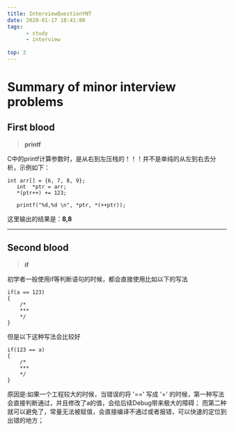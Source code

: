 ```yaml
---
title: InterviewQuestionYNT
date: 2020-01-17 18:41:00
tags: 
      - study
      - interview
      
top: 2
---
```


# Summary of minor interview problems

<!--more-->

## First blood
> **printf**

 C中的printf计算参数时，是从右到左压栈的！！！并不是单纯的从左到右去分析，示例如下：

 ```
 int arr[] = {6, 7, 8, 9};
    int  *ptr = arr;
    *(ptr++) += 123;

    printf("%d,%d \n", *ptr, *(++ptr));
```
这里输出的结果是：**8,8**
 
----
## Second blood
> **if**

初学者一般使用if等判断语句的时候，都会直接使用比如以下的写法
```
if(a == 123)
{
    /*
    ***
    */
}
```
但是以下这种写法会比较好
```
if(123 == a)
{
    /*
    ***
    */
}
```
原因是:如果一个工程较大的时候，当错误的将 '==' 写成 '=' 的时候，第一种写法会直接判断通过，并且修改了a的值，会给后续Debug带来极大的障碍；
而第二种就可以避免了，常量无法被赋值，会直接编译不通过或者报错，可以快速的定位到出错的地方；


